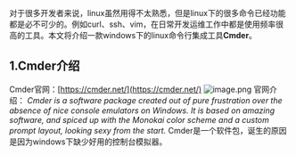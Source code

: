 对于很多开发者来说，linux虽然用得不太熟悉，但是linux下的很多命令已经功能都是必不可少的。例如curl、ssh、vim，在日常开发运维工作中都是使用频率很高的工具。本文将介绍一款windows下的linux命令行集成工具**Cmder**。

## 1.Cmder介绍
Cmder官网：[https://cmder.net/](https://cmder.net/)
![image.png](0)
官网介绍：
*Cmder is a software package created out of pure frustration over the absence of nice console emulators on Windows. It is based on amazing software, and spiced up with the Monokai color scheme and a custom prompt layout, looking sexy from the start.*
Cmder是一个软件包，诞生的原因是因为windows下缺少好用的控制台模拟器。
